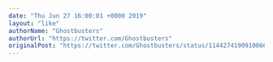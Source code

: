 ```yaml
---
date: "Thu Jun 27 16:00:01 +0000 2019"
layout: "like"
authorName: "Ghostbusters"
authorUrl: "https://twitter.com/Ghostbusters"
originalPost: "https://twitter.com/Ghostbusters/status/1144274190910066688"
---
```


